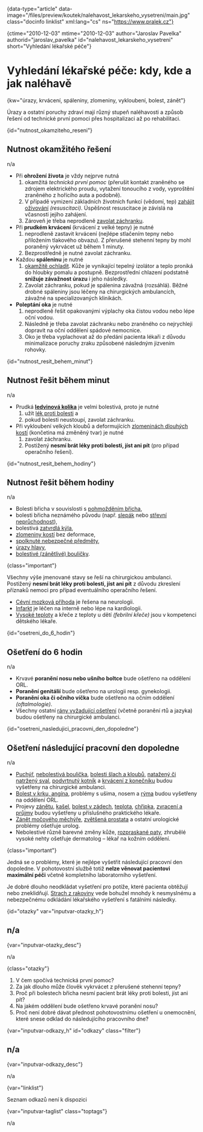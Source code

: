 
{data-type="article" data-image="/files/preview/koutek/nalehavost\_lekarskeho\_vysetreni/main.jpg" class="docinfo linklist" xml:lang="cs" ns="https://www.pralek.cz"}

{ctime="2010-12-03" mtime="2010-12-03" author="Jaroslav Pavelka" authorid="jaroslav\_pavelka" id="nalehavost\_lekarskeho_vysetreni" short="Vyhledání lékařské péče"}

# Vyhledání lékařské péče: kdy, kde a jak naléhavě

{kw="úrazy, krvácení, spáleniny, zlomeniny, vykloubení, bolest, zánět"}

Úrazy a ostatní poruchy zdraví mají různý stupeň naléhavosti a způsob řešení od technické první pomoci přes hospitalizaci až po rehabilitaci.

{id="nutnost\_okamziteho\_reseni"}

## Nutnost okamžitého řešení

n/a

  * Při **ohrožení života** je vždy nejprve nutná 
      1. okamžitá _technická první pomoc_ (přerušit kontakt zraněného se zdrojem elektrického proudu, vytažení tonoucího z vody, vyproštění zraněného z hořícího auta a podobně).
      2. V případě vymizení základních životních funkcí (vědomí, tep) [zahájit oživování][1] _(resuscitaci)_. Úspěšnost resuscitace je závislá na včasnosti jejího zahájení.
      3. Zároveň je třeba neprodleně [zavolat záchranku][2].
  * Při **prudkém krvácení** (krvácení z velké tepny) je nutné 
      1. neprodleně zastavit krvácení (nejlépe stlačením tepny nebo přiložením tlakového obvazu). Z přerušené stehenní tepny by mohl poraněný vykrvácet už během 1 minuty.
      2. Bezprostředně je nutné zavolat záchranku.
  * Každou **spáleninu** je nutné 
      1. [okamžitě ochladit][3]. Kůže je vynikající tepelný izolátor a teplo proniká do hloubky pomalu a postupně. Bezprostřední chlazení podstatně **snižuje závažnost úrazu** i jeho následky.
      2. Zavolat záchranku, pokud je spálenina závažná (rozsáhlá). Běžné drobné spáleniny jsou léčeny na chirurgických ambulancích, závažné na specializovaných klinikách.
  * **Poleptání oka** je nutné 
      1. neprodleně řešit opakovanými výplachy oka čistou vodou nebo lépe oční vodou.
      2. Následně je třeba zavolat záchranku nebo zraněného co nejrychleji dopravit na oční oddělení spádové nemocnice.
      3. Oko je třeba vyplachovat až do předání pacienta lékaři z důvodu minimalizace poruchy zraku způsobené následným jizvením rohovky.

{id="nutnost\_resit\_behem_minut"}

## Nutnost řešit během minut

n/a

  * Prudká **[ledvinová kolika][4]** je velmi bolestivá, proto je nutné 
      1. užít [lék proti bolesti][5] a
      2. pokud bolesti neustoupí, zavolat záchranku.
  * Při vykloubení velkých kloubů a deformujících [zlomeninách dlouhých kostí][6] (končetina má změněný tvar) je nutné 
      1. zavolat záchranku.
      2. Postižený **nesmí brát léky proti bolesti, jíst ani pít** (pro případ operačního řešení).

{id="nutnost\_resit\_behem_hodiny"}

## Nutnost řešit během hodiny

n/a

  * Bolesti břicha v souvislosti s [pohmožděním břicha][7],
  * bolesti břicha neznámého původu (např. [slepák][8] nebo [střevní neprůchodnost][9]),
  * bolestivá [zatvrdlá kýla][10],
  * [zlomeniny kostí][6] bez deformace,
  * [spolknuté nebezpečné předměty][11],
  * [úrazy hlavy][12],
  * [bolestivé (zánětlivé) bouličky][13].

{class="important"}

Všechny výše jmenované stavy se řeší na chirurgickou ambulanci. Postižený **nesmí brát léky proti bolesti, jíst ani pít** z důvodu zkreslení příznaků nemoci pro případ eventuálního operačního řešení.

  * [Cévní mozková příhoda][14] je řešena na neurologii.
  * [Infarkt][15] je léčen na interně nebo lépe na kardiologii.
  * [Vysoké teploty][16] a křeče z teploty u dětí _(febrilní křeče)_ jsou v kompetenci dětského lékaře.

{id="osetreni\_do\_6_hodin"}

## Ošetření do 6 hodin

n/a

  * Krvavé **poranění nosu nebo ušního boltce** bude ošetřeno na oddělení ORL.
  * **Poranění genitálií** bude ošetřeno na urologii resp. gynekologii.
  * **Poranění oka či očního víčka** bude ošetřeno na očním oddělení _(oftalmologie)_.
  * Všechny ostatní [rány vyžadující ošetření][17] (včetně poranění rtů a jazyka) budou ošetřeny na chirurgické ambulanci.

{id="osetreni\_nasledujici\_pracovni\_den\_dopoledne"}

## Ošetření následující pracovní den dopoledne

n/a

  * [Puchýř][18], [nebolestivá boulička][13], [bolesti šlach a kloubů][19], [natažený či natržený sval][20], [podvrtnutý kotník][21] a [krvácení z konečníku][22] budou vyšetřeny na chirurgické ambulanci.
  * [Bolest v krku, angína][23], problémy s ušima, nosem a [rýma][24] budou vyšetřeny na oddělení ORL.
  * Projevy [zánětu][25], [kašel][26], [bolest v zádech][27], [teplota][16], [chřipka][28], [zvracení a průjmy][29] budou vyšetřeny u příslušného praktického lékaře.
  * [Zánět močového měchýře][30], [zvětšená prostata][31] a ostatní urologické problémy ošetřuje urolog.
  * Nebolestivé různě barevné změny kůže, [rozpraskané paty][32], zhrubělé vysoké nehty ošetřuje dermatolog – lékař na kožním oddělení.

{class="important"}

Jedná se o problémy, které je nejlépe vyšetřit následující pracovní den dopoledne. V pohotovostní službě totiž **nelze věnovat pacientovi maximální péči** včetně kompletního laboratorního vyšetření.

Je dobré dlouho neodkládat vyšetření pro potíže, které pacienta obtěžují nebo zneklidňují. [Strach z rakoviny][33] vede bohužel mnohdy k nesmyslnému a nebezpečnému odkládání lékařského vyšetření s fatálními následky.

{id="otazky" var="inputvar-otazky_h"}

## n/a

{var="inputvar-otazky_desc"}

n/a

{class="otazky"}

  1. V čem spočívá technická první pomoc?
  2. Za jak dlouho může člověk vykrvácet z přerušené stehenní tepny?
  3. Proč při bolestech břicha nesmí pacient brát léky proti bolesti, jíst ani pít?
  4. Na jakém oddělení bude ošetřeno krvavé poranění nosu?
  5. Proč není dobré dávat přednost pohotovostnímu ošetření u onemocnění, které snese odklad do následujícího pracovního dne?

{var="inputvar-odkazy_h" id="odkazy" class="filter"}

## n/a

{var="inputvar-odkazy_desc"}

n/a

{var="linklist"}

Seznam odkazů není k dispozici

{var="inputvar-taglist" class="toptags"}

n/a

 [1]: resuscitace-ozivovani
 [2]: rychla_lekarska_pomoc
 [3]: ochlazeni_spaleniny
 [4]: mocove_kameny
 [5]: leky_proti_bolesti
 [6]: zlomeniny_kosti
 [7]: boule_nasledkem_urazu
 [8]: slepak
 [9]: strevni_nepruchodnost
 [10]: kyla
 [11]: spolknute_predmety
 [12]: otres_mozku
 [13]: nezhoubne_nadory
 [14]: iktus
 [15]: srdecni_infarkt
 [16]: teplota
 [17]: drobna_krvava_poraneni
 [18]: puchyr_mozol_kuri_oko
 [19]: onemocneni_slach
 [20]: natazeni_natrzeni_svalu
 [21]: podvrtnuti_kotniku
 [22]: krvaceni_z_konecniku
 [23]: bolest_v_krku_angina
 [24]: ryma_a_smrkani
 [25]: zanet
 [26]: kasel_a_typy_kasle
 [27]: bolesti_v_zadech_houser
 [28]: chripka
 [29]: funkcni_poruchy_traveni
 [30]: zanet_mocoveho_mechyre
 [31]: prostata
 [32]: plisne_kuze
 [33]: nezhoubny_nebo_zhoubny_nador

